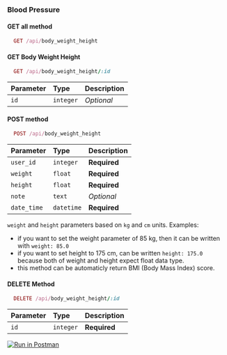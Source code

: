 ### Blood Pressure

#### GET all method

```ruby
  GET /api/body_weight_height
```

#### GET Body Weight Height

```ruby
  GET /api/body_weight_height/:id
```

| Parameter | Type      | Description |
| :-------- | :-------- | :---------- |
| `id`      | `integer` | _Optional_  |

#### POST method

```ruby
  POST /api/body_weight_height
```

| Parameter   | Type       | Description  |
| :---------- | :--------- | :----------- |
| `user_id`   | `integer`  | **Required** |
| `weight`    | `float`    | **Required** |
| `height`    | `float`    | **Required** |
| `note`      | `text`     | _Optional_   |
| `date_time` | `datetime` | **Required** |

`weight` and `height` parameters based on `kg` and `cm` units.
Examples:

- if you want to set the weight parameter of 85 kg, then it can be written with
  `weight: 85.0`
- if you want to set height to 175 cm, can be written `height: 175.0` because both of weight and height expect float data type.
- this method can be automaticly return BMI (Body Mass Index) score.

#### DELETE Method

```ruby
  DELETE /api/body_weight_height/:id
```

| Parameter | Type      | Description  |
| :-------- | :-------- | :----------- |
| `id`      | `integer` | **Required** |

[![Run in Postman](https://run.pstmn.io/button.svg)](https://documenter.getpostman.com/view/18486227/UzJETz9e)
